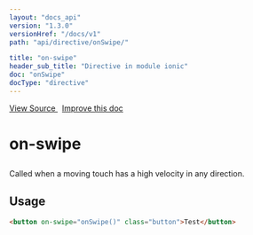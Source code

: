 ```yaml
---
layout: "docs_api"
version: "1.3.0"
versionHref: "/docs/v1"
path: "api/directive/onSwipe/"

title: "on-swipe"
header_sub_title: "Directive in module ionic"
doc: "onSwipe"
docType: "directive"
---
```


<div class="improve-docs">
<a href='http://github.com/driftyco/ionic/tree/1.x/js/angular/directive/gesture.js#L201'>
View Source
</a>
&nbsp;
<a href='http://github.com/driftyco/ionic/edit/1.x/js/angular/directive/gesture.js#L201'>
Improve this doc
</a>
</div>




<h1 class="api-title">

on-swipe



</h1>





Called when a moving touch has a high velocity in any direction.









<h2 id="usage">Usage</h2>

```html
<button on-swipe="onSwipe()" class="button">Test</button>
```









